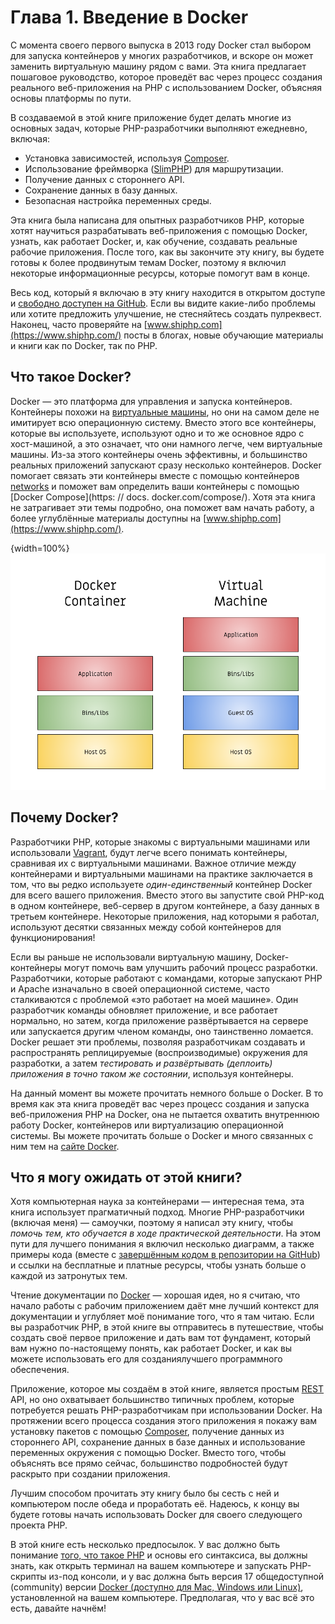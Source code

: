 # Глава 1. Введение в Docker

С момента своего первого выпуска в 2013 году Docker стал выбором для запуска контейнеров у многих разработчиков, и вскоре он может заменить виртуальную машину рядом с вами. Эта книга предлагает пошаговое руководство, которое проведёт вас через процесс создания реального веб-приложения на PHP с использованием Docker, объясняя основы платформы по пути.

В создаваемой в этой книге приложение будет делать многие из основных задач, которые PHP-разработчики выполняют ежедневно, включая:

* Установка зависимостей, используя [Composer](https://getcomposer.org/).
* Использование фреймворка ([SlimPHP](https://www.slimframework.com/)) для маршрутизации.
* Получение данных с стороннего API.
* Сохранение данных в базу данных.
* Безопасная настройка переменных среды.

Эта книга была написана для опытных разработчиков PHP, которые хотят научиться разрабатывать веб-приложения с помощью Docker, узнать, как работает Docker, и, как обучение, создавать реальные рабочие приложения. После того, как вы закончите эту книгу, вы будете готовы к более продвинутым темам Docker, поэтому я включил некоторые информационные ресурсы, которые помогут вам в конце.

Весь код, который я включаю в эту книгу находится в открытом доступе и [свободно доступен на GitHub](https://github.com/shiphp/weather-app). Если вы видите какие-либо проблемы или хотите предложить улучшение, не стесняйтесь создать пулреквест. Наконец, часто проверяйте на [www.shiphp.com](https://www.shiphp.com/) посты в блогах, новые обучающие материалы и книги как по Docker, так по PHP.

## Что такое Docker?

Docker — это платформа для управления и запуска контейнеров. Контейнеры похожи на [виртуальные машины](https://ru.wikipedia.org/wiki/%D0%92%D0%B8%D1%80%D1%82%D1%83%D0%B0%D0%BB%D1%8C%D0%BD%D0%B0%D1%8F_%D0%BC%D0%B0%D1%88%D0%B8%D0%BD%D0%B0), но они на самом деле не имитирует всю операционную систему. Вместо этого все контейнеры, которые вы используете, используют одно и то же основное ядро с хост-машиной, а это означает, что они намного легче, чем виртуальные машины. Из-за этого контейнеры очень эффективны, и большинство реальных приложений запускают сразу несколько контейнеров. Docker помогает связать эти контейнеры вместе с помощью контейнеров [networks](https://docs.docker.com/engine/userguide/networking/) и поможет вам определить ваши контейнеры с помощью [Docker Compose](https: // docs. docker.com/compose/). Хотя эта книга не затрагивает эти темы подробно, она поможет вам начать работу, а более углублённые материалы доступны на [www.shiphp.com](https://www.shiphp.com/).

{width=100%}
![Диаграмма 1: Контейнер Docker по сравнению с виртуальной машиной](images/diagram1.png)

## Почему Docker?

Разработчики PHP, которые знакомы с виртуальными машинами или использовали [Vagrant](https://www.sitepoint.com/5-easy-ways-getting-started-php-vagrant/), будут легче всего понимать контейнеры, сравнивая их с виртуальными машинами. Важное отличие между контейнерами и виртуальными машинами на практике заключается в том, что вы редко используете *один-единственный* контейнер Docker для всего вашего приложения. Вместо этого вы запустите свой PHP-код в одном контейнере, веб-сервер в другом контейнере, а базу данных в третьем контейнере. Некоторые приложения, над которыми я работал, используют десятки связанных между собой контейнеров для функционирования!

Если вы раньше не использовали виртуальную машину, Docker-контейнеры могут помочь вам улучшить рабочий процесс разработки. Разработчики, которые работают с командами, которые запускают PHP и Apache изначально в своей операционной системе, часто сталкиваются с проблемой «это работает на моей машине». Один разработчик команды обновляет приложение, и все работает нормально, но затем, когда приложение развёртывается на сервере или запускается другим членом команды, оно таинственно ломается. Docker решает эти проблемы, позволяя разработчикам создавать и распространять реплицируемые (воспроизводимые) окружения для разработки, а затем *тестировать и развёртывать (деплоить) приложения в точно таком же состоянии*, используя контейнеры.

На данный момент вы можете прочитать немного больше о Docker. В то время как эта книга проведёт вас через процесс создания и запуска веб-приложения PHP на Docker, она не пытается охватить внутреннюю работу Docker, контейнеров или виртуализацию операционной системы. Вы можете прочитать больше о Docker и много связанных с ним тем на [сайте Docker](https://www.docker.com/what-docker).

## Что я могу ожидать от этой книги?

Хотя компьютерная наука за контейнерами — интересная тема, эта книга использует прагматичный подход. Многие PHP-разработчики (включая меня) — самоучки, поэтому я написал эту книгу, чтобы *помочь тем, кто обучается в ходе практической деятельности*. На этом пути для лучшего понимания я включил несколько диаграмм, а также примеры кода (вместе с [завершённым кодом в репозитории на GitHub](https://github.com/shiphp/weather-app)) и ссылки на бесплатные и платные ресурсы, чтобы узнать больше о каждой из затронутых тем.

Чтение документации по [Docker](https://docs.docker.com/) — хорошая идея, но я считаю, что начало работы с рабочим приложением даёт мне лучший контекст для документации и углубляет моё понимание того, что я там читаю. Если вы разработчик PHP, в этой книге вы отправитесь в путешествие, чтобы создать своё первое приложение и дать вам тот фундамент, который вам нужно по-настоящему понять, как работает Docker, и как вы можете использовать его для созданиялучшего программного обеспечения.

Приложение, которое мы создаём в этой книге, является простым [REST](https://stackoverflow.com/questions/671118/what-exactly-is-restful-programming) API, но оно охватывает большинство типичных проблем, которые потребуется решать PHP-разработчикам при использовании Docker. На протяжении всего процесса создания этого приложения я покажу вам установку пакетов с помощью [Composer](https://getcomposer.org/), получение данных из стороннего API, сохранение данных в базе данных и использование переменных окружения с помощью Docker. Вместо того, чтобы объяснять все прямо сейчас, большинство подробностей будут раскрыто при создании приложения.

Лучшим способом прочитать эту книгу было бы сесть с ней и компьютером после обеда и проработать её. Надеюсь, к концу вы будете готовы начать использовать Docker для своего следующего проекта PHP.

В этой книге есть несколько предпосылок. У вас должно быть понимание [того, что такое PHP](http://php.net/manual/ru/intro-whatis.php) и основы его синтаксиса, вы должны знать, как открыть терминал на вашем компьютере и запускать PHP-скрипты из-под консоли, и у вас должна быть версия 17 общедоступной (community) версии [Docker (доступно для Mac, Windows или Linux)](https://www.docker.com/community-edition), установленной на вашем компьютере. Предполагая, что у вас всё это есть, давайте начнём!